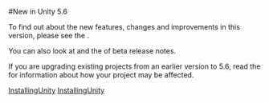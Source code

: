 #New in Unity 5.6

To find out about the new features, changes and improvements in this version, please see the .

You can also look at  and the  of beta release notes. 


If you are upgrading existing projects from an earlier version to 5.6, read the  for information about how your project may be affected.

[InstallingUnity](InstallingUnity.md)
[InstallingUnity](InstallingUnity.md)
